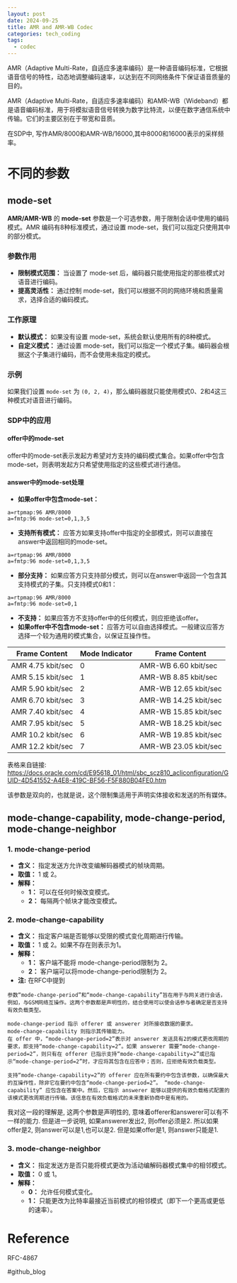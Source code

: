 ```yaml
---
layout: post
date: 2024-09-25
title: AMR and AMR-WB Codec
categories: tech_coding
tags:
  - codec
---
```



AMR（Adaptive Multi-Rate，自适应多速率编码）是一种语音编码标准，它根据语音信号的特性，动态地调整编码速率，以达到在不同网络条件下保证语音质量的目的。

AMR（Adaptive Multi-Rate，自适应多速率编码）和AMR-WB（Wideband）都是语音编码标准，用于将模拟语音信号转换为数字比特流，以便在数字通信系统中传输。它们的主要区别在于带宽和音质。

在SDP中, 写作AMR/8000和AMR-WB/16000,其中8000和16000表示的采样频率。


# 不同的参数
## mode-set
**AMR/AMR-WB** 的 **mode-set** 参数是一个可选参数，用于限制会话中使用的编码模式。AMR 编码有8种标准模式，通过设置 mode-set，我们可以指定只使用其中的部分模式。

### 参数作用

* **限制模式范围：** 当设置了 mode-set 后，编码器只能使用指定的那些模式对语音进行编码。
* **提高灵活性：** 通过控制 mode-set，我们可以根据不同的网络环境和质量需求，选择合适的编码模式。

### 工作原理

* **默认模式：** 如果没有设置 mode-set，系统会默认使用所有的8种模式。
* **自定义模式：** 通过设置 mode-set，我们可以指定一个模式子集。编码器会根据这个子集进行编码，而不会使用未指定的模式。

### 示例
如果我们设置 `mode-set` 为 `(0, 2, 4)`，那么编码器就只能使用模式0、2和4这三种模式对语音进行编码。

### SDP中的应用
#### offer中的mode-set
offer中的mode-set表示发起方希望对方支持的编码模式集合。如果offer中包含mode-set，则表明发起方只希望使用指定的这些模式进行通信。

#### answer中的mode-set处理
* **如果offer中包含mode-set：**
```sdp
a=rtpmap:96 AMR/8000
a=fmtp:96 mode-set=0,1,3,5
```
  * **支持所有模式：** 应答方如果支持offer中指定的全部模式，则可以直接在answer中返回相同的mode-set。
```sdp
a=rtpmap:96 AMR/8000
a=fmtp:96 mode-set=0,1,3,5
```
  * **部分支持：** 如果应答方只支持部分模式，则可以在answer中返回一个包含其支持模式的子集。只支持模式0和1：
```sdp
a=rtpmap:96 AMR/8000
a=fmtp:96 mode-set=0,1
```
  * **不支持：** 如果应答方不支持offer中的任何模式，则应拒绝该offer。
* **如果offer中不包含mode-set：**
  应答方可以自由选择模式。一般建议应答方选择一个较为通用的模式集合，以保证互操作性。




|Frame Content   |   Mode Indicator|      Frame Content|
|---|---|---|
|AMR 4.75 kbit/sec        |0|             AMR-WB 6.60 kbit/sec|
|AMR 5.15 kbit/sec        |1|             AMR-WB 8.85 kbit/sec
AMR 5.90 kbit/sec    |    2  |           AMR-WB 12.65 kbit/sec
AMR 6.70 kbit/sec    |    3  |           AMR-WB 14.25 kbit/sec
|AMR 7.40 kbit/sec     |   4  |           AMR-WB 15.85 kbit/sec
|AMR 7.95 kbit/sec        |5  |           AMR-WB 18.25 kbit/sec
AMR 10.2 kbit/sec      |  6   |          AMR-WB 19.85 kbit/sec
AMR 12.2 kbit/sec      |  7   |          AMR-WB 23.05 kbit/sec

表格来自链接: https://docs.oracle.com/cd/E95618_01/html/sbc_scz810_acliconfiguration/GUID-4D541552-A4E8-419C-BF56-F5F880B04FE0.htm

该参数是双向的，也就是说，这个限制集适用于声明实体接收和发送的所有媒体。
## mode-change-capability, mode-change-period, mode-change-neighbor
### 1. mode-change-period

* **含义：** 指定发送方允许改变编解码器模式的帧块周期。
* **取值：** 1 或 2。
* **解释：**
    * **1：** 可以在任何时候改变模式。
    * **2：** 每隔两个帧块才能改变模式。

### 2. mode-change-capability

* **含义：** 指定客户端是否能够以受限的模式变化周期进行传输。
* **取值：** 1 或 2。如果不存在则表示为1。
* **解释：**
    * **1：** 客户端不能将 mode-change-period限制为 2。
    * **2：** 客户端可以将mode-change-period限制为 2。
* **注:** 在RFC中提到
 ```
 参数“mode-change-period”和“mode-change-capability”旨在用于与网关进行会话，例如，与GSM网络互操作。这两个参数都是声明性的，结合使用可以使会话参与者确定是否支持有效负载类型。

mode-change-period 指示 offerer 或 answerer 对所接收数据的要求。
mode-change-capability 则指示其传输能力。
在 offer 中，“mode-change-period=2”表示对 answerer 发送具有2的模式更改周期的要求，即支持“mode-change-capability=2”。如果 answerer 需要“mode-change-period=2”，则只有在 offerer 已指示支持“mode-change-capability=2”或已指示“mode-change-period=2”时，才应将其包含在应答中；否则，应拒绝有效负载类型。

支持“mode-change-capability=2”的 offerer 应在所有要约中包含该参数，以确保最大的互操作性，除非它在要约中包含“mode-change-period=2”。 “mode-change-capability” 应包含在答案中。然后，它指示 answerer 能够以提供的有效负载格式配置的该模式更改周期进行传输。该信息在有效负载格式的未来重新协商中是有用的。
```
我对这一段的理解是, 这两个参数是声明性的, 意味着offerer和answerer可以有不一样的能力. 但是进一步说明, 如果answerer发出2, 则offer必须是2.
所以如果offer是2, 则answer可以是1,也可以是2.
但是如果offer是1, 则answer只能是1.
### 3. mode-change-neighbor

* **含义：** 指定发送方是否只能将模式更改为活动编解码器模式集中的相邻模式。
* **取值：** 0 或 1。
* **解释：**
    * **0：** 允许任何模式变化。
    * **1：** 只能更改为比特率最接近当前模式的相邻模式（即下一个更高或更低的速率）。



# Reference
RFC-4867

#github_blog